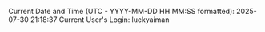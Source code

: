 Current Date and Time (UTC - YYYY-MM-DD HH:MM:SS formatted): 2025-07-30 21:18:37
Current User's Login: luckyaiman
